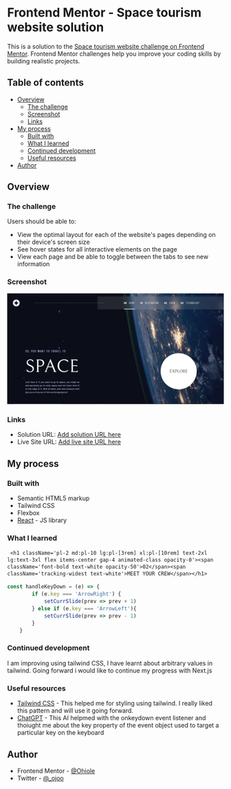 # Frontend Mentor - Space tourism website solution

This is a solution to the [Space tourism website challenge on Frontend Mentor](https://www.frontendmentor.io/challenges/space-tourism-multipage-website-gRWj1URZ3). Frontend Mentor challenges help you improve your coding skills by building realistic projects. 

## Table of contents

- [Overview](#overview)
  - [The challenge](#the-challenge)
  - [Screenshot](#screenshot)
  - [Links](#links)
- [My process](#my-process)
  - [Built with](#built-with)
  - [What I learned](#what-i-learned)
  - [Continued development](#continued-development)
  - [Useful resources](#useful-resources)
- [Author](#author)


## Overview

### The challenge

Users should be able to:

- View the optimal layout for each of the website's pages depending on their device's screen size
- See hover states for all interactive elements on the page
- View each page and be able to toggle between the tabs to see new information

### Screenshot

![](./Screenshot.png)

### Links

- Solution URL: [Add solution URL here](https://github.com/Ohiole/space-tourism)
- Live Site URL: [Add live site URL here](https://space-tourism-iota-murex.vercel.app/)

## My process

### Built with

- Semantic HTML5 markup
- Tailwind CSS
- Flexbox
- [React](https://reactjs.org/) - JS library

### What I learned

```tailwindcss
 <h1 className='pl-2 md:pl-10 lg:pl-[3rem] xl:pl-[10rem] text-2xl lg:text-3xl flex items-center gap-4 animated-class opacity-0'><span className='font-bold text-white opacity-50'>02</span><span className='tracking-widest text-white'>MEET YOUR CREW</span></h1>
```
```js
const handleKeyDown = (e) => {
        if (e.key === 'ArrowRight') {
            setCurrSlide(prev => prev + 1)
        } else if (e.key === 'ArrowLeft'){
            setCurrSlide(prev => prev - 1)
        }
    }
```

### Continued development

I am improving using tailwind CSS, I have learnt about arbitrary values in tailwind. Going forward i would like to continue my progress with Next.js 

### Useful resources

- [Tailwind CSS](https://tailwindcss.com/docs) - This helped me for styling using tailwind. I really liked this pattern and will use it going forward.
- [ChatGPT](https://chat.openai.com/) - This AI helpmed with the onkeydown event listener and thoiught me about the key property of the event object used to target a particular key on the keyboard

## Author

- Frontend Mentor - [@Ohiole](https://www.frontendmentor.io/profile/Ohiole)
- Twitter - [@_ojoo](https://www.twitter.com/_ojoo)

